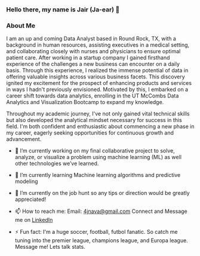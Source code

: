 ### Hello there, my name is Jair (Ja-ear) 👋

### About Me
I am an up and coming Data Analyst based in Round Rock, TX, with a background in human resources, assisting executives in a medical setting, and collaborating closely with nurses and physicians to ensure optimal patient care. After working in a startup company I gained firsthand experience of the challenges a new business can encounter on a daily basis. Through this experience, I realized the immense potential of data in offering valuable insights across various business facets. This discovery ignited my excitement for the prospect of enhancing products and services in ways I hadn't previously envisioned. Motivated by this, I embarked on a career shift towards data analytics, enrolling in the UT McCombs Data Analytics and Visualization Bootcamp to expand my knowledge.

Throughout my academic journey, I've not only gained vital technical skills but also developed the analytical mindset necessary for success in this field. I'm both confident and enthusiastic about commencing a new phase in my career, eagerly seeking opportunities for continuous growth and advancement.

- 🔭 I’m currently working on my final collaborative project to solve, analyze, or visualize a problem using machine learning (ML) as well other technologies we’ve learned.

- 🌱 I’m currently learning Machine learning algorithms and predictive modeling

- 🤔 I’m currently on the job hunt so any tips or direction would be greatly appreciated!
  
-  📫 How to reach me:
    Email: [4jnava@gmail.com](4jnava@gmail.com)
    Connect and Message me on [LinkedIn](https://www.linkedin.com/in/jairn/)

- ⚡ Fun fact: I'm a huge soccer, football, futbol fanatic. So catch me tuning into the premier league, champions league, and Europa league. Message me! Lets talk stats. 
  

<!--
**Jaynav04/Jaynav04** is a ✨ _special_ ✨ repository because its `README.md` (this file) appears on your GitHub profile.

Here are some ideas to get you started:



- 👯 I’m looking to collaborate on ...

- 💬 Ask me about ...

- 😄 Pronouns: ...

-->
